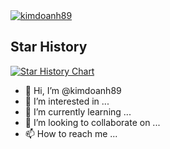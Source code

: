 
<!---
kimdoanh89/kimdoanh89 is a ✨ special ✨ repository because its `README.md` (this file) appears on your GitHub profile.
You can click the Preview link to take a look at your changes.
--->

<a href="https://github-readme-stats.vercel.app/api?username=kimdoanh89" target="_blank">
    <img src="https://github-readme-stats.vercel.app/api?username=kimdoanh89&show_icons=true&locale=en" alt="kimdoanh89">
</a>

## Star History

[![Star History Chart](https://api.star-history.com/svg?repos=kimdoanh89/fastcli,kimdoanh89/CKA-exercises&type=Date)](https://star-history.com/#kimdoanh89/fastcli&kimdoanh89/CKA-exercises&Date)


- 👋 Hi, I’m @kimdoanh89
- 👀 I’m interested in ...
- 🌱 I’m currently learning ...
- 💞️ I’m looking to collaborate on ...
- 📫 How to reach me ...
